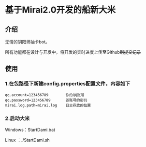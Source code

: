# 基于Mirai2.0开发的船新大米

## 介绍

无情的阴阳师抽卡bot。

所有功能都在设计与开发中，将开发的实时进度上传至Github~~刷提交记录~~

## 使用

### 1.在包路径下新建config.properties配置文件，内容如下
````
qq.account=123456789        你的QQ账号
qq.password=123456789       该账号的密码
mirai.log.path=mirai.log    日志存放的位置
````
### 2.启动大米

Windows：StartDami.bat

Linux ：./StartDami.sh
